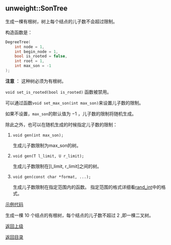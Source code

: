 ## unweight::SonTree

生成一棵有根树，树上每个结点的儿子数不会超过限制。

构造函数是：
```cpp
DegreeTree(
    int node = 1, 
    int begin_node = 1, 
    bool is_rooted = false, 
    int root = 1, 
    int max_son = -1
);
```

**注意** ： 这种树必须为有根树。

`void set_is_rooted(bool is_rooted)` 函数被禁用。

可以通过函数`void set_max_son(int max_son)`来设置儿子数的限制。

如果不设置，`max_son`的默认值为 $-1$ ，儿子数的限制将随机生成。

除此之外，也可以在随机生成的时候指定儿子数的限制：

1. `void gen(int max_son);`

    生成儿子数限制为max_son的树。

2. `void gen(T l_limit, U r_limit);`

    生成儿子数限制在[l_limit, r_limit]之间的树。

3. `void gen(const char *format, ...);`

    生成儿子数限制在指定范围内的函数。
    指定范围的格式详细看[rand_int](../rand/rand_int.md)中的格式。

[示例代码](./unweight_degree_tree.md)

生成一棵 $10$ 个结点的有根树，每个结点的儿子数不超过 $2$ ,即一棵二叉树。

[返回上级](./summary.md)

[返回目录](../../home.md)